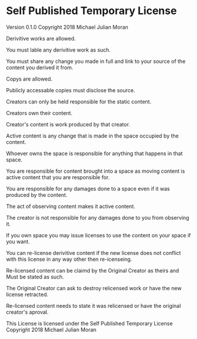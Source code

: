 # Self Published Temporary License
Version 0.1.0
Copyright 2018 Michael Julian Moran


Derivitive works are allowed.

You must lable any derivitive work as such.

You must share any change you made in full and link to your source of the content you derived it from.

Copys are allowed.

Publicly accessable copies must disclose the source.

Creators can only be held responsible for the static content.

Creators own their content.

Creator's content is work produced by that creator.

Active content is any change that is made in the space occupied by the content.

Whoever owns the space is responsible for anything that happens in that space.

You are responsible for content brought into a space as moving content is active content that you are responsible for.

You are responsible for any damages done to a space even if it was produced by the content.

The act of observing content makes it active content.

The creator is not responsible for any damages done to you from observing it.

If you own space you may issue licenses to use the content on your space if you want.

You can re-license derivitive content if the new license does not conflict with this license in any way other then re-icenseing.

Re-licensed content can be claimd by the Original Creator as theirs and Must be stated as such.

The Original Creator can ask to destroy relicensed work or have the new license retracted.

Re-licensed content needs to state it was relicensed or have the original creator's aproval.


This License is licensed under the Self Published Temporary License
Copyright 2018 Michael Julian Moran
